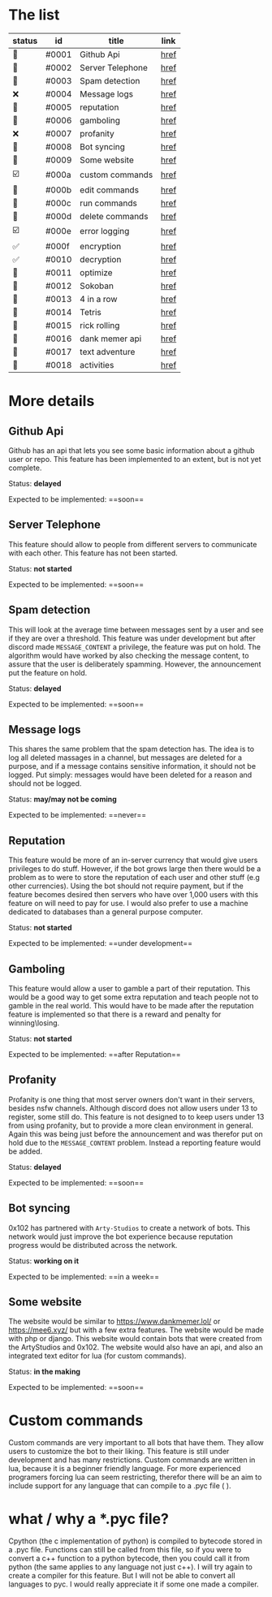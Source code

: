 # The list

| status                  | id    | title            | link     |
| ----------------------- | ----- | ---------------- | -------- |
| :black_square_button:   | #0001 | Github Api       | [href]() |
| :black_square_button:   | #0002 | Server Telephone | [href]() |
| :black_square_button:   | #0003 | Spam detection   | [href]() |
| :x:                     | #0004 | Message logs     | [href]() |
| :black_square_button:   | #0005 | reputation       | [href]() |
| :black_square_button:   | #0006 | gamboling        | [href]() |
| :x:                     | #0007 | profanity        | [href]() |
| :repeat:                | #0008 | Bot syncing      | [href]() |
| :black_square_button:   | #0009 | Some website     | [href]() |
| :ballot_box_with_check: | #000a | custom commands  | [href]() |
| :repeat:                | #000b | edit commands    | [href]() |
| :repeat:                | #000c | run commands     | [href]() |
| :repeat:                | #000d | delete commands  | [href]() |
| :ballot_box_with_check: | #000e | error logging    | [href]() |
| :white_check_mark:      | #000f | encryption       | [href]() |
| :white_check_mark:      | #0010 | decryption       | [href]() |
| :black_square_button:   | #0011 | optimize         | [href]() |
| :black_square_button:   | #0012 | Sokoban          | [href]() |
| :black_square_button:   | #0013 | 4 in a row       | [href]() |
| :black_square_button:   | #0014 | Tetris           | [href]() |
| :black_square_button:   | #0015 | rick rolling     | [href]() |
| :black_square_button:   | #0016 | dank memer api   | [href]() |
| :black_square_button:   | #0017 | text adventure   | [href]() |
| :black_square_button:   | #0018 | activities       | [href]() |

# More details

## Github Api

Github has an api that lets you see some basic information about a github user or repo. This feature has been implemented to an extent, but is not yet complete.

Status: **delayed**

Expected to be implemented: ==soon==

## Server Telephone

This feature should allow to people from different servers to communicate with each other. This feature has not been started.

Status: **not started**

Expected to be implemented: ==soon==

## Spam detection

This will look at the average time between messages sent by a user and see if they are over a threshold. This feature was under development but after discord made `MESSAGE_CONTENT` a privilege, the feature was put on hold.
The algorithm would have worked by also checking the message content, to assure that the user is deliberately spamming. However, the announcement put the feature on hold.

Status: **delayed**

Expected to be implemented: ==soon==

## Message logs

This shares the same problem that the spam detection has. The idea is to log all deleted massages in a channel, but messages are deleted for a purpose, and if a message contains sensitive information, it should not be logged. Put simply: messages would have been deleted for a reason and should not be logged.

Status: **may/may not be coming**

Expected to be implemented: ==never==

## Reputation

This feature would be more of an in-server currency that would give users privileges to do stuff. However, if the bot grows large then there would be a problem as to were to store the reputation of each user and other stuff (e.g other currencies). Using the bot should not require payment, but if the feature becomes desired then servers who have over 1,000 users with this feature on will need to pay for use. I would also prefer to use a machine dedicated to databases than a general purpose computer.

Status: **not started**

Expected to be implemented: ==under development==

## Gamboling

This feature would allow a user to gamble a part of their reputation. This would be a good way to get some extra reputation and teach people not to gamble in the real world. This would have to be made after the reputation feature is implemented so that there is a reward and penalty for winning\losing.

Status: **not started**

Expected to be implemented: ==after Reputation==

## Profanity

Profanity is one thing that most server owners don't want in their servers, besides nsfw channels. Although discord does not allow users under 13 to register, some still do. This feature is not designed to to keep users under 13 from using profanity, but to provide a more clean environment in general. Again this was being just before the announcement and was therefor put on hold due to the `MESSAGE_CONTENT` problem. Instead a reporting feature would be added.

Status: **delayed**

Expected to be implemented: ==soon==

## Bot syncing

0x102 has partnered with `Arty-Studios` to create a network of bots. This network would just improve the bot experience because reputation progress would be distributed across the network.

Status: **working on it**

Expected to be implemented: ==in a week==

## Some website

The website would be similar to https://www.dankmemer.lol/ or https://mee6.xyz/ but with a few extra features. The website would be made with php or django. This website would contain bots that were created from the ArtyStudios and 0x102. The website would also have an api, and also an integrated text editor for lua (for custom commands).

Status: **in the making**

Expected to be implemented: ==soon==

# Custom commands

Custom commands are very important to all bots that have them. They allow users to customize the bot to their liking. This feature is still under development and has many restrictions. Custom commands are written in lua, because it is a beginner friendly language. For more experienced programers forcing lua can seem restricting, therefor there will be an aim to include support for any language that can compile to a .pyc file ( ).

# what / why a \*.pyc file?

Cpython (the c implementation of python) is compiled to bytecode stored in a .pyc file. Functions can still be called from this file, so if you were to convert a c++ function to a python bytecode, then you could call it from python (the same applies to any language not just c++). I will try again to create a compiler for this feature. But I will not be able to convert all languages to pyc. I would really appreciate it if some one made a compiler.

